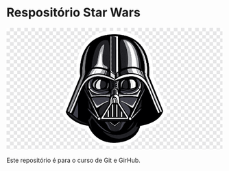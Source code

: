 # Respositório Star Wars

![Star Wars](https://raw.githubusercontent.com/ingridymarina/cursoGit/master/SW.png)

Este repositório é para o curso de Git e GirHub.